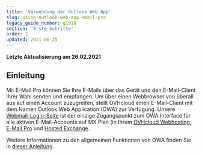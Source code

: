 ```yaml
---
title: 'Verwendung der Outlook Web App'
slug: using-outlook-web-app-email-pro
legacy_guide_number: g1918
section: 'Erste Schritte'
order: 2
updated: 2021-06-25
---
```


**Letzte Aktualisierung am 26.02.2021**

## Einleitung

Mit E-Mail Pro können Sie Ihre E-Mails über das Gerät und den E-Mail-Client Ihrer Wahl senden und empfangen. Um über einen Webbrowser von überall aus auf einen Account zuzugreifen, stellt OVHcloud einen E-Mail-Client mit dem Namen Outlook Web Application (OWA) zur Verfügung. Unsere [Webmail-Login-Seite](https://www.ovhcloud.com/de/mail/) ist der einzige Zugangspunkt zum OWA Interface für alle aktiven E-Mail-Accounts auf MX Plan (in Ihrem [OVHcloud Webhosting](https://www.ovhcloud.com/de/web-hosting/), [E-Mail Pro](https://www.ovhcloud.com/de/emails/email-pro/) und [Hosted Exchange](https://www.ovhcloud.com/de/emails/hosted-exchange/).

Weitere Informationen zu den allgemeinen Funktionen von OWA finden Sie in [dieser Anleitung](https://docs.ovh.com/de/microsoft-collaborative-solutions/exchange_2016_verwendung_der_outlook_web_app/).